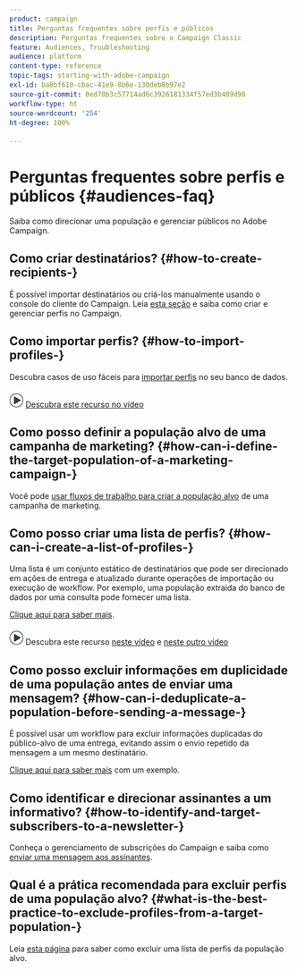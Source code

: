 ```yaml
---
product: campaign
title: Perguntas frequentes sobre perfis e públicos
description: Perguntas frequentes sobre o Campaign Classic
feature: Audiences, Troubleshooting
audience: platform
content-type: reference
topic-tags: starting-with-adobe-campaign
exl-id: ba8bf610-cbac-41e9-8b6e-130deb8b97e2
source-git-commit: 0ed70b3c57714ad6c3926181334f57ed3b409d98
workflow-type: ht
source-wordcount: '254'
ht-degree: 100%

---
```


# Perguntas frequentes sobre perfis e públicos {#audiences-faq}



Saiba como direcionar uma população e gerenciar públicos no Adobe Campaign.

## Como criar destinatários? {#how-to-create-recipients-}

É possível importar destinatários ou criá-los manualmente usando o console do cliente do Campaign. Leia [esta seção](../../platform/using/about-profiles.md) e saiba como criar e gerenciar perfis no Campaign.

## Como importar perfis? {#how-to-import-profiles-}

Descubra casos de uso fáceis para [importar perfis](../../platform/using/import-operations-samples.md) no seu banco de dados.

![](assets/do-not-localize/how-to-video.png) [Descubra este recurso no vídeo](https://experienceleague.adobe.com/docs/campaign-classic-learn/tutorials/profile-management/importing-profiles.html?lang=pt-BR)

## Como posso definir a população alvo de uma campanha de marketing? {#how-can-i-define-the-target-population-of-a-marketing-campaign-}

Você pode [usar fluxos de trabalho para criar a população alvo](../../campaign/using/marketing-campaign-deliveries.md#building-the-main-target-in-a-workflow) de uma campanha de marketing.


## Como posso criar uma lista de perfis? {#how-can-i-create-a-list-of-profiles-}

Uma lista é um conjunto estático de destinatários que pode ser direcionado em ações de entrega e atualizado durante operações de importação ou execução de workflow. Por exemplo, uma população extraída do banco de dados por uma consulta pode fornecer uma lista.

[Clique aqui para saber mais](../../platform/using/creating-and-managing-lists.md#creating-a-profile-list-from-a-group).

![](assets/do-not-localize/how-to-video.png) Descubra este recurso [neste vídeo](https://experienceleague.adobe.com/docs/campaign-classic-learn/tutorials/profile-management/creating-a-list-of-recipients-with-a-workflow.html?lang=pt-BR) e [neste outro vídeo](https://experienceleague.adobe.com/docs/campaign-classic-learn/tutorials/profile-management/creating-a-list-of-recipients.html?lang=pt-BR)

## Como posso excluir informações em duplicidade de uma população antes de enviar uma mensagem? {#how-can-i-deduplicate-a-population-before-sending-a-message-}

É possível usar um workflow para excluir informações duplicadas do público-alvo de uma entrega, evitando assim o envio repetido da mensagem a um mesmo destinatário.

[Clique aqui para saber mais](../../workflow/using/deduplication.md#example--identify-the-duplicates-before-a-delivery) com um exemplo.

## Como identificar e direcionar assinantes a um informativo? {#how-to-identify-and-target-subscribers-to-a-newsletter-}

Conheça o gerenciamento de subscrições do Campaign e saiba como [enviar uma mensagem aos assinantes](../../delivery/using/managing-subscriptions.md).

## Qual é a prática recomendada para excluir perfis de uma população alvo? {#what-is-the-best-practice-to-exclude-profiles-from-a-target-population-}

Leia [esta página](../../workflow/using/read-list.md) para saber como excluir uma lista de perfis da população alvo.
